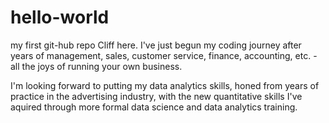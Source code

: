 # hello-world
my first git-hub repo
Cliff here.  I've just begun my coding journey after years of management, sales,
 customer service, finance, accounting, etc. - all the joys of running your own business.
 
 I'm looking forward to putting my data analytics skills, honed from years of practice in
 the advertising industry, with the new quantitative skills I've aquired through more formal
 data science and data analytics training.
